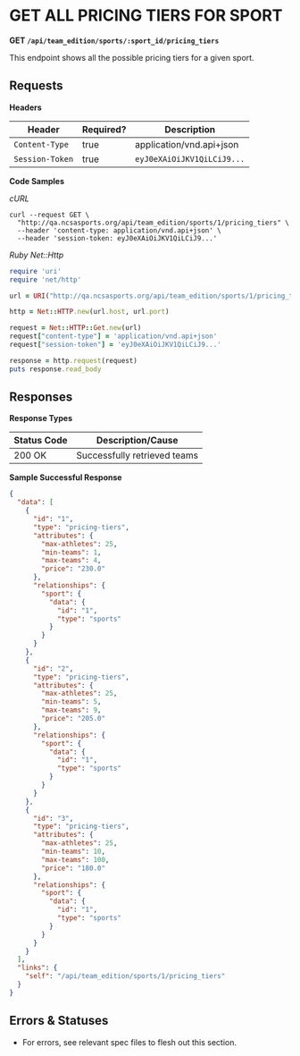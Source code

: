 # GET ALL PRICING TIERS FOR SPORT

**GET `/api/team_edition/sports/:sport_id/pricing_tiers`**

This endpoint shows all the possible pricing tiers for a given sport.

## Requests

**Headers**

| Header          | Required? | Description                |
|-----------------|-----------|----------------------------|
| `Content-Type`  | true      | application/vnd.api+json   |
| `Session-Token` | true      | `eyJ0eXAiOiJKV1QiLCiJ9...` |



**Code Samples**

_cURL_

```shell
curl --request GET \
  "http://qa.ncsasports.org/api/team_edition/sports/1/pricing_tiers" \
  --header 'content-type: application/vnd.api+json' \
  --header 'session-token: eyJ0eXAiOiJKV1QiLCiJ9...'
```

_Ruby Net::Http_

```ruby
require 'uri'
require 'net/http'

url = URI("http://qa.ncsasports.org/api/team_edition/sports/1/pricing_tiers")

http = Net::HTTP.new(url.host, url.port)

request = Net::HTTP::Get.new(url)
request["content-type"] = 'application/vnd.api+json'
request["session-token"] = 'eyJ0eXAiOiJKV1QiLCiJ9...'

response = http.request(request)
puts response.read_body
```

## Responses

**Response Types**

| Status Code                    | Description/Cause                 |
|--------------------------------|-----------------------------------|
| 200 OK                         | Successfully retrieved teams      |


**Sample Successful Response**

```json
{
  "data": [
    {
      "id": "1",
      "type": "pricing-tiers",
      "attributes": {
        "max-athletes": 25,
        "min-teams": 1,
        "max-teams": 4,
        "price": "230.0"
      },
      "relationships": {
        "sport": {
          "data": {
            "id": "1",
            "type": "sports"
          }
        }
      }
    },
    {
      "id": "2",
      "type": "pricing-tiers",
      "attributes": {
        "max-athletes": 25,
        "min-teams": 5,
        "max-teams": 9,
        "price": "205.0"
      },
      "relationships": {
        "sport": {
          "data": {
            "id": "1",
            "type": "sports"
          }
        }
      }
    },
    {
      "id": "3",
      "type": "pricing-tiers",
      "attributes": {
        "max-athletes": 25,
        "min-teams": 10,
        "max-teams": 100,
        "price": "180.0"
      },
      "relationships": {
        "sport": {
          "data": {
            "id": "1",
            "type": "sports"
          }
        }
      }
    }
  ],
  "links": {
    "self": "/api/team_edition/sports/1/pricing_tiers"
  }
}
```


## Errors & Statuses

* For errors, see relevant spec files to flesh out this section.
